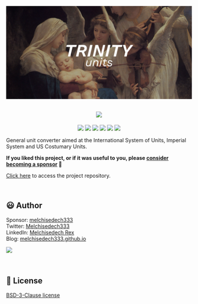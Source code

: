 
<div align='center'>

<img src="https://raw.githubusercontent.com/trinity-units/trinity-units/main/images/banner.jpg" >

</div>

<br>

<p align="center">
    <a href="https://github.com/sponsors/melchisedech333"><img src="https://img.shields.io/badge/sponsor-30363D?style=for-the-badge&logo=GitHub-Sponsors&logoColor=#white" ></a>
    <br><br>
    <img src="https://badgen.net/badge/love level/9 of 10/purple" >
    <img src="https://img.shields.io/github/languages/count/trinity-units/trinity-units.github.io?color=%23f34b7d" >
    <img src="https://img.shields.io/github/languages/top/trinity-units/trinity-units.github.io?color=%23f34b7d" >
    <img src="https://img.shields.io/github/directory-file-count/trinity-units/trinity-units.github.io" >
    <img src="https://img.shields.io/github/repo-size/trinity-units/trinity-units.github.io" >
    <img src="https://img.shields.io/github/license/trinity-units/trinity-units.github.io" >
</p>

General unit converter aimed at the International System of Units, Imperial System and US Costumary Units.

**If you liked this project, or if it was useful to you, please [consider becoming a sponsor](https://github.com/sponsors/melchisedech333) :blue_heart:**

[Click here](https://github.com/trinity-units/trinity-units) to access the project repository.

<br>

:smiley: Author
---

Sponsor: [melchisedech333](https://github.com/sponsors/melchisedech333)<br>
Twitter: [Melchisedech333](https://twitter.com/Melchisedech333)<br>
LinkedIn: [Melchisedech Rex](https://www.linkedin.com/in/melchisedech-rex-724152235/)<br>
Blog: [melchisedech333.github.io](https://melchisedech333.github.io/)<br>

<a href="https://github.com/melchisedech333" ><img src="https://github.com/melchisedech333.png?size=200" height="100" /></a>

<br>

:scroll: License
---

[BSD-3-Clause license](license)


